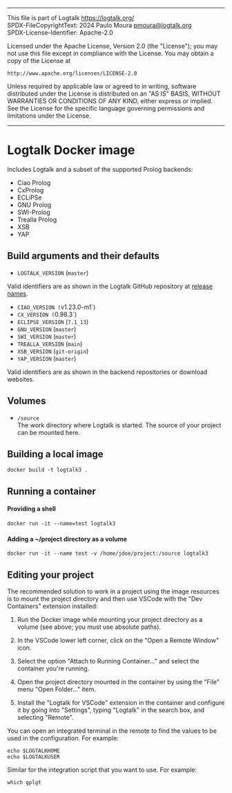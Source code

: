 ________________________________________________________________________

This file is part of Logtalk <https://logtalk.org/>  
SPDX-FileCopyrightText: 2024 Paulo Moura <pmoura@logtalk.org>  
SPDX-License-Identifier: Apache-2.0

Licensed under the Apache License, Version 2.0 (the "License");
you may not use this file except in compliance with the License.
You may obtain a copy of the License at

    http://www.apache.org/licenses/LICENSE-2.0

Unless required by applicable law or agreed to in writing, software
distributed under the License is distributed on an "AS IS" BASIS,
WITHOUT WARRANTIES OR CONDITIONS OF ANY KIND, either express or implied.
See the License for the specific language governing permissions and
limitations under the License.
________________________________________________________________________


Logtalk Docker image
====================

Includes Logtalk and a subset of the supported Prolog backends:

- Ciao Prolog
- CxProlog
- ECLiPSe
- GNU Prolog
- SWI-Prolog
- Trealla Prolog
- XSB
- YAP


Build arguments and their defaults
----------------------------------

* `LOGTALK_VERSION` (`master`)

Valid identifiers are as shown in the Logtalk GitHub repository at
[release names](https://github.com/LogtalkDotOrg/logtalk3/releases).

* `CIAO_VERSION (`v1.23.0-m1`)
* `CX_VERSION (`0.98.3`)
* `ECLIPSE_VERSION` (`7.1_13`)
* `GNU_VERSION` (`master`)
* `SWI_VERSION` (`master`)
* `TREALLA_VERSION` (`main`)
* `XSB_VERSION` (`git-origin`)
* `YAP_VERSION` (`master`)

Valid identifiers are as shown in the backend repositories or download
websites.


Volumes
-------

* `/source`  
The work directory where Logtalk is started. The source of your project can
be mounted here.


Building a local image
----------------------

	docker build -t logtalk3 .


Running a container
-------------------

#### Providing a shell

	docker run -it --name=test logtalk3

#### Adding a ~/project directory as a volume

	docker run -it --name test -v /home/jdoe/project:/source logtalk3


Editing your project
--------------------

The recommended solution to work in a project using the image resources is
to mount the project directory and then use VSCode with the "Dev Containers"
extension installed:

1. Run the Docker image while mounting your project directory as a volume
(see above; you must use absolute paths).

2. In the VSCode lower left corner, click on the "Open a Remote Window" icon.

3. Select the option "Attach to Running Container..." and select the container
you're running.

4. Open the project directory mounted in the container by using the "File" menu
"Open Folder..." item.

5. Install the "Logtalk for VSCode" extension in the container and configure
it by going into "Settings", typing "Logtalk" in the search box, and selecting
"Remote".

You can open an integrated terminal in the remote to find the values to be used
in the configuration. For example:

	echo $LOGTALKHOME
	echo $LOGTALKUSER

Similar for the integration script that you want to use. For example:

	which gplgt
